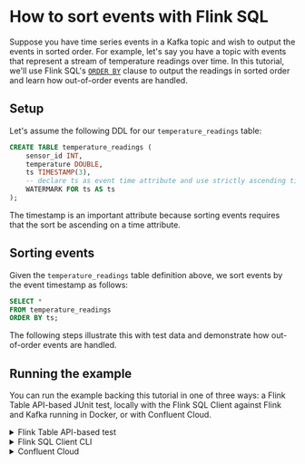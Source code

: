 <!-- title: How to sort events with Flink SQL -->
<!-- description: In this tutorial, learn how to sort events with Flink SQL, with step-by-step instructions and supporting code. -->

# How to sort events with Flink SQL

Suppose you have time series events in a Kafka topic and wish to output the events in sorted order.
For example, let's say you have a topic with events that represent a stream of temperature readings over time. 
In this tutorial, we'll use Flink SQL's [`ORDER BY`](https://docs.confluent.io/cloud/current/flink/reference/queries/orderby.html)
clause to output the readings in sorted order and learn how out-of-order events are handled.

## Setup

Let's assume the following DDL for our `temperature_readings` table:

```sql
CREATE TABLE temperature_readings (
    sensor_id INT,
    temperature DOUBLE,
    ts TIMESTAMP(3),
    -- declare ts as event time attribute and use strictly ascending timestamp watermark strategy
    WATERMARK FOR ts AS ts
);
```

The timestamp is an important attribute because sorting events requires that the sort be ascending on a time attribute.

## Sorting events

Given the `temperature_readings` table definition above, we sort events by the event timestamp as follows:

```sql
SELECT *
FROM temperature_readings
ORDER BY ts;
```

The following steps illustrate this with test data and demonstrate how out-of-order events are handled.

## Running the example

You can run the example backing this tutorial in one of three ways: a Flink Table API-based JUnit test, locally with the Flink SQL Client 
against Flink and Kafka running in Docker, or with Confluent Cloud.

<details>
  <summary>Flink Table API-based test</summary>

  ### Prerequisites

  * Java 17, e.g., follow the OpenJDK installation instructions [here](https://openjdk.org/install/) if you don't have Java. 
  * Docker running via [Docker Desktop](https://docs.docker.com/desktop/) or [Docker Engine](https://docs.docker.com/engine/install/)

  ### Run the test

  Clone the `confluentinc/tutorials` GitHub repository (if you haven't already) and navigate to the `tutorials` directory:

  ```shell
  git clone git@github.com:confluentinc/tutorials.git
  cd tutorials
  ```

  Run the following command to execute [FlinkSqlOrderByTest#testOrderBy](src/test/java/io/confluent/developer/FlinkSqlOrderByTest.java):

  ```plaintext
  ./gradlew clean :sorting:flinksql:test
  ```

  The test starts Kafka and Schema Registry with [Testcontainers](https://testcontainers.com/), runs the Flink SQL commands
  above against a local Flink `StreamExecutionEnvironment`, and ensures that `ORDER BY` query results are what we expect.
</details>

<details>
  <summary>Flink SQL Client CLI</summary>

  ### Prerequisites

  * Docker running via [Docker Desktop](https://docs.docker.com/desktop/) or [Docker Engine](https://docs.docker.com/engine/install/)
  * [Docker Compose](https://docs.docker.com/compose/install/). Ensure that the command `docker compose version` succeeds.

  ### Run the commands

  Clone the `confluentinc/tutorials` GitHub repository (if you haven't already) and navigate to the `tutorials` directory:

  ```shell
  git clone git@github.com:confluentinc/tutorials.git
  cd tutorials
  ```

  Start Flink and Kafka:

  ```shell
  docker compose -f ./docker/docker-compose-flinksql.yml up -d
  ```

  Next, open the Flink SQL Client CLI:

  ```shell
  docker exec -it flink-sql-client sql-client.sh
  ```

  Finally, run following SQL statements to create the `temperature_readings` table backed by Kafka running in Docker and
  populate it with test data. Note that we also include the Kafka topic partition and offset as virtual columns for illustrative purposes.

  ```sql
  CREATE TABLE temperature_readings (
      sensor_id INT,
      temperature DOUBLE,
      ts TIMESTAMP(3),
      `partition` BIGINT METADATA VIRTUAL,
      `offset` BIGINT METADATA VIRTUAL,
      -- declare ts as event time attribute and use strictly ascending timestamp watermark strategy
      WATERMARK FOR ts AS ts
  ) WITH (
      'connector' = 'kafka',
      'topic' = 'temperature-readings',
      'properties.bootstrap.servers' = 'broker:9092',
      'scan.startup.mode' = 'earliest-offset',
      'key.format' = 'raw',
      'key.fields' = 'sensor_id',
      'value.format' = 'avro-confluent',
      'value.avro-confluent.url' = 'http://schema-registry:8081',
      'value.fields-include' = 'EXCEPT_KEY'
  );
  ```

  ```sql
  INSERT INTO temperature_readings VALUES
      (0, 55, TO_TIMESTAMP('2024-11-01 02:15:30')),
      (0, 50, TO_TIMESTAMP('2024-11-01 02:20:30')),
      (0, 45, TO_TIMESTAMP('2024-11-01 02:25:30')),
      (0, 40, TO_TIMESTAMP('2024-11-01 02:30:30')),
      (0, 45, TO_TIMESTAMP('2024-11-01 02:35:30')),
      (0, 50, TO_TIMESTAMP('2024-11-01 02:40:30')),
      (0, 55, TO_TIMESTAMP('2024-11-01 02:45:30')),
      (0, 60, TO_TIMESTAMP('2024-11-01 02:50:30')),
      (0, 55, TO_TIMESTAMP('2024-11-01 02:10:30')),
      (0, 60, TO_TIMESTAMP('2024-11-01 02:53:30'));
  ```

  Before running the sort query, observe that the second to last event inserted is out of order (its `ts` field is less
  than that of all other events). We can see that this is reflected in Kafka by observing that it is at offset 8:

  ```sql
  SELECT `partition`,
      `offset`,
      ts
  FROM temperature_readings;
  ```

  The query output should look like this:

  ```plaintext
  partition        offset                       ts
          0             0  2024-11-01 02:15:30.000
          0             1  2024-11-01 02:20:30.000
          0             2  2024-11-01 02:25:30.000
          0             3  2024-11-01 02:30:30.000
          0             4  2024-11-01 02:35:30.000
          0             5  2024-11-01 02:40:30.000
          0             6  2024-11-01 02:45:30.000
          0             7  2024-11-01 02:50:30.000
          0             8  2024-11-01 02:10:30.000
          0             9  2024-11-01 02:53:30.000
  ```

  Now run the sort query:

  ```sql
  SELECT `partition`,
      `offset`,
      ts
  FROM temperature_readings
  ORDER BY ts;
  ```

  Observe that, even though we are using a strictly ascending timestamp watermark strategy, the out-of-order
  event should show up in correct sort order.

  ```plaintext
  partition        offset                       ts
          0             8  2024-11-01 02:10:30.000
          0             0  2024-11-01 02:15:30.000
          0             1  2024-11-01 02:20:30.000
          0             2  2024-11-01 02:25:30.000
          0             3  2024-11-01 02:30:30.000
          0             4  2024-11-01 02:35:30.000
          0             5  2024-11-01 02:40:30.000
          0             6  2024-11-01 02:45:30.000
          0             7  2024-11-01 02:50:30.000
          0             9  2024-11-01 02:53:30.000
  ```

  This happens because Flink emits watermarks periodically (every 200ms), which is very likely enough
  time in this example to run through all ten events. If instead we updated the `temperature_readings` table so that watermarks
  are emitted for every event, then the out-of-order event will be ignored. Let's first update the table to emit watermarks 
  for every event:

  ```sql
  ALTER TABLE temperature_readings SET ('scan.watermark.emit.strategy'='on-event');
  ```

  Now if we rerun the sort query we see that the event at offset 8 does not get output. We can even output the watermark
  for each row by using the built-in [`CURRENT_WATERMARK`](https://docs.confluent.io/cloud/current/flink/reference/functions/datetime-functions.html#flink-sql-current-watermark-function)
  function.

  ```sql
  SELECT `partition`,
      `offset`,
      ts,
      CURRENT_WATERMARK(ts) AS `watermark`
  FROM temperature_readings
  ORDER BY ts;
  ```

  We can see that the event at offset 8 is omitted and can observe that the watermark advances for every event.
  By the time the out-of-order event with timestamp `2024-11-01 02:10:30.000` is scanned, the watermark is at `2024-11-01 02:50:30.000`
  so the event is ignored.

  ```plaintext
  partition               offset                       ts                watermark
          0                    0  2024-11-01 02:15:30.000                   <NULL>
          0                    1  2024-11-01 02:20:30.000  2024-11-01 02:15:30.000
          0                    2  2024-11-01 02:25:30.000  2024-11-01 02:20:30.000
          0                    3  2024-11-01 02:30:30.000  2024-11-01 02:25:30.000
          0                    4  2024-11-01 02:35:30.000  2024-11-01 02:30:30.000
          0                    5  2024-11-01 02:40:30.000  2024-11-01 02:35:30.000
          0                    6  2024-11-01 02:45:30.000  2024-11-01 02:40:30.000
          0                    7  2024-11-01 02:50:30.000  2024-11-01 02:45:30.000
          0                    9  2024-11-01 02:53:30.000  2024-11-01 02:50:30.000
  ```

  When you are finished, clean up the containers used for this tutorial by running:

  ```shell
  docker compose -f ./docker/docker-compose-flinksql.yml down
  ```

</details>

<details>
  <summary>Confluent Cloud</summary>

  ### Prerequisites

  * A [Confluent Cloud](https://confluent.cloud/signup) account
  * A Flink compute pool created in Confluent Cloud. Follow [this](https://docs.confluent.io/cloud/current/flink/get-started/quick-start-cloud-console.html) quick start to create one.

  ### Run the commands

  In the Confluent Cloud Console, navigate to your environment and then click the `Open SQL Workspace` button for the compute
  pool that you have created.

  Select the default catalog (Confluent Cloud environment) and database (Kafka cluster) to use with the dropdowns at the top right.

  Finally, run following SQL statements to create the `temperature_readings` table and populate it with test data.
  Note that we also include the Kafka topic partition and offset for illustrative purposes.

  ```sql
  CREATE TABLE temperature_readings (
      sensor_id INT,
      temperature DOUBLE,
      ts TIMESTAMP(3),
      `partition` BIGINT METADATA VIRTUAL,
      `offset` BIGINT METADATA VIRTUAL,
      -- declare ts as event time attribute and use strictly ascending timestamp watermark strategy
      WATERMARK FOR ts AS ts
  );
  ```

  ```sql
  INSERT INTO temperature_readings VALUES
      (0, 55, TO_TIMESTAMP('2024-11-01 02:15:30')),
      (0, 50, TO_TIMESTAMP('2024-11-01 02:20:30')),
      (0, 45, TO_TIMESTAMP('2024-11-01 02:25:30')),
      (0, 40, TO_TIMESTAMP('2024-11-01 02:30:30')),
      (0, 45, TO_TIMESTAMP('2024-11-01 02:35:30')),
      (0, 50, TO_TIMESTAMP('2024-11-01 02:40:30')),
      (0, 55, TO_TIMESTAMP('2024-11-01 02:45:30')),
      (0, 60, TO_TIMESTAMP('2024-11-01 02:50:30')),
      (0, 55, TO_TIMESTAMP('2024-11-01 02:10:30')),
      (0, 60, TO_TIMESTAMP('2024-11-01 02:53:30'));
  ```

  Before running the sort query, observe that the second to last event inserted is out of order (its `ts` field is less
  than that of all other events). We can see that this is reflected in Kafka by observing that it is at offset 8:

  ```sql
  SELECT `partition`,
      `offset`,
      ts
  FROM temperature_readings;
  ```

  The query output should show that the event with timestamp `2024-11-01 02:10:30` is at offse 8.

  Now run the sort query:

  ```sql
  SELECT `partition`,
      `offset`,
      ts
  FROM temperature_readings
  ORDER BY ts;
  ```

  Observe that, even though we are using a strictly ascending timestamp watermark strategy, the out-of-order
  event shows up in correct sort order.

  ```plaintext
  partition        offset                       ts
          0             8  2024-11-01 02:10:30.000
          0             0  2024-11-01 02:15:30.000
          0             1  2024-11-01 02:20:30.000
          0             2  2024-11-01 02:25:30.000
          0             3  2024-11-01 02:30:30.000
          0             4  2024-11-01 02:35:30.000
          0             5  2024-11-01 02:40:30.000
          0             6  2024-11-01 02:45:30.000
          0             7  2024-11-01 02:50:30.000
          0             9  2024-11-01 02:53:30.000
  ```

  This happens because, by default, Flink emits watermarks periodically (every 200ms of wall clock time), which is very
  likely enough time in this example to scan through all ten events before a watermark is emitted.

</details>
